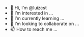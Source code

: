 - 👋 Hi, I’m @luizcst
- 👀 I’m interested in ...
- 🌱 I’m currently learning ...
- 💞️ I’m looking to collaborate on ...
- 📫 How to reach me ...

<!---
luizcst/luizcst is a ✨ special ✨ repository because its `README.md` (this file) appears on your GitHub profile.
You can click the Preview link to take a look at your changes.
--->
